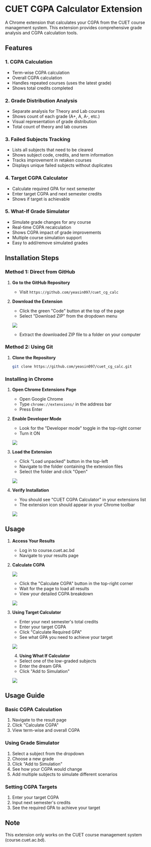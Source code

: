 # CUET CGPA Calculator Extension

A Chrome extension that calculates your CGPA from the CUET course management system. This extension provides comprehensive grade analysis and CGPA calculation tools.

## Features

### 1. CGPA Calculation
- Term-wise CGPA calculation
- Overall CGPA calculation
- Handles repeated courses (uses the latest grade)
- Shows total credits completed

### 2. Grade Distribution Analysis
- Separate analysis for Theory and Lab courses
- Shows count of each grade (A+, A, A-, etc.)
- Visual representation of grade distribution
- Total count of theory and lab courses

### 3. Failed Subjects Tracking
- Lists all subjects that need to be cleared
- Shows subject code, credits, and term information
- Tracks improvement in retaken courses
- Displays unique failed subjects without duplicates

### 4. Target CGPA Calculator
- Calculate required GPA for next semester
- Enter target CGPA and next semester credits
- Shows if target is achievable

### 5. What-If Grade Simulator
- Simulate grade changes for any course
- Real-time CGPA recalculation
- Shows CGPA impact of grade improvements
- Multiple course simulation support
- Easy to add/remove simulated grades

## Installation Steps

### Method 1: Direct from GitHub
1. **Go to the GitHub Repository**
   - Visit `https://github.com/yeasin097/cuet_cg_calc`

2. **Download the Extension**
   - Click the green "Code" button at the top of the page
   - Select "Download ZIP" from the dropdown menu
   
   ![](./assets/downloadzip.png)
   
   - Extract the downloaded ZIP file to a folder on your computer

### Method 2: Using Git
1. **Clone the Repository**
   ```bash
   git clone https://github.com/yeasin097/cuet_cg_calc.git
   ```

### Installing in Chrome
1. **Open Chrome Extensions Page**
   - Open Google Chrome
   - Type `chrome://extensions/` in the address bar
   - Press Enter

2. **Enable Developer Mode**
   - Look for the "Developer mode" toggle in the top-right corner
   - Turn it ON
   
   ![](./assets/select2.png)

3. **Load the Extension**
   - Click "Load unpacked" button in the top-left
   - Navigate to the folder containing the extension files
   - Select the folder and click "Open"
   
   ![](./assets/load.png)

4. **Verify Installation**
   - You should see "CUET CGPA Calculator" in your extensions list
   - The extension icon should appear in your Chrome toolbar

   ![](./assets/verify.png)

## Usage

1. **Access Your Results**
   - Log in to course.cuet.ac.bd
   - Navigate to your results page

2. **Calculate CGPA**
    
    ![](./assets/button.png)

   - Click the "Calculate CGPA" button in the top-right corner
   - Wait for the page to load all results
   - View your detailed CGPA breakdown
   
   ![](./assets/final.png)

3. **Using Target Calculator**
   - Enter your next semester's total credits
   - Enter your target CGPA
   - Click "Calculate Required GPA"
   - See what GPA you need to achieve your target
   
   ![](./assets/final2.png)
   
   4. **Using What If Calculator**
   - Select one of the low-graded subjects
   - Enter the dream GPA
   - Click "Add to Simulation"
   
   ![](./assets/simulate.png)

## Usage Guide

### Basic CGPA Calculation
1. Navigate to the result page
2. Click "Calculate CGPA"
3. View term-wise and overall CGPA

### Using Grade Simulator
1. Select a subject from the dropdown
2. Choose a new grade
3. Click "Add to Simulation"
4. See how your CGPA would change
5. Add multiple subjects to simulate different scenarios

### Setting CGPA Targets
1. Enter your target CGPA
2. Input next semester's credits
3. See the required GPA to achieve your target

## Note
This extension only works on the CUET course management system (course.cuet.ac.bd).



